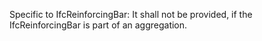 Specific to IfcReinforcingBar: It shall not be provided, if the IfcReinforcingBar is part of an aggregation.